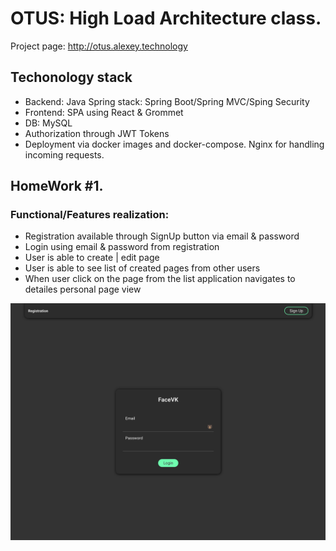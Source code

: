 # OTUS: High Load Architecture class.
Project page: <a href="http://otus.alexey.technology" target="_blank">http://otus.alexey.technology</a>

## Techonology stack
- Backend: Java Spring stack: Spring Boot/Spring MVC/Sping Security
- Frontend: SPA using React & Grommet
- DB: MySQL
- Authorization through JWT Tokens
- Deployment via docker images and docker-compose. Nginx for handling incoming requests.

## HomeWork #1.
### Functional/Features realization:
- Registration available through SignUp button via email & password
- Login using email & password from registration
- User is able to create | edit page
- User is able to see list of created pages from other users
- When user click on the page from the list application navigates to detailes personal page view
  
 
  

![Some Image](https://raw.githubusercontent.com/alexey-ulashchick/otus-architect/master/Screen%20Shot%202019-10-14%20at%201.22.18%20PM.png)

